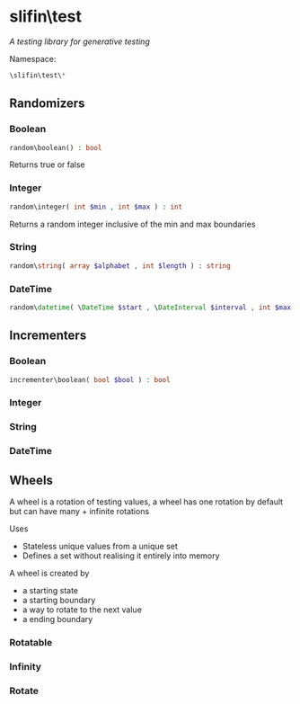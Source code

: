 # slifin\test
_A testing library for generative testing_

Namespace:

```php
\slifin\test\*
```

## Randomizers

### Boolean
```php
random\boolean() : bool
```
Returns true or false
### Integer
```php
random\integer( int $min , int $max ) : int
```
Returns a random integer inclusive of the min and max boundaries
### String
```php
random\string( array $alphabet , int $length ) : string
```

### DateTime
```php
random\datetime( \DateTime $start , \DateInterval $interval , int $max ) : \DateTime
```
## Incrementers

### Boolean
```php
incrementer\boolean( bool $bool ) : bool
```
### Integer
### String
### DateTime

## Wheels

A wheel is a rotation of testing values, a wheel has one
rotation by default but can have many + infinite rotations

Uses
  - Stateless unique values from a unique set
  - Defines a set without realising it entirely into memory

A wheel is created by
  - a starting state
  - a starting boundary
  - a way to rotate to the next value
  - a ending boundary



### Rotatable

### Infinity

### Rotate
